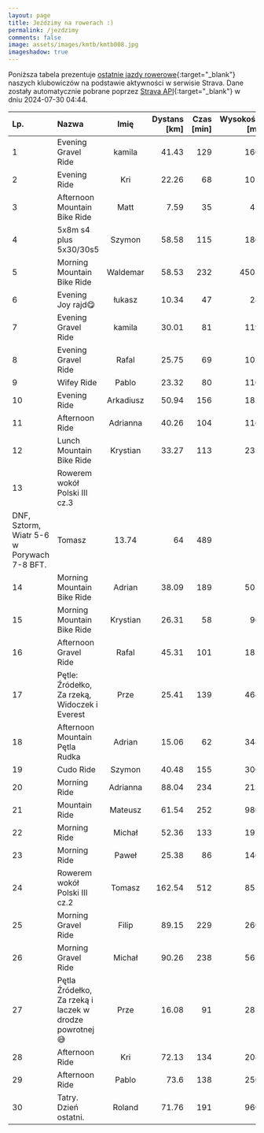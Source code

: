 ```yaml
---
layout: page
title: Jeździmy na rowerach :)
permalink: /jezdzimy
comments: false
image: assets/images/kmtb/kmtb008.jpg
imageshadow: true
---
```


Poniższa tabela prezentuje [ostatnie jazdy rowerowe](https://www.strava.com/clubs/336381){:target="_blank"} naszych klubowiczów na podstawie aktywności w serwisie Strava. Dane zostały automatycznie pobrane poprzez [Strava API](https://developers.strava.com/docs/reference/#api-Clubs-getClubActivitiesById){:target="_blank"} w dniu 2024-07-30 04:44.

Lp. | Nazwa | Imię | Dystans [km] | Czas [min] | Wysokość [m]
:--- | :--- | :---: | ---: | ---: | ---:
1|Evening Gravel Ride|kamila|41.43|129|166
2|Evening Ride|Kri|22.26|68|101
3|Afternoon Mountain Bike Ride|Matt|7.59|35|43
4|5x8m s4 plus 5x30/30s5|Szymon|58.58|115|186
5|Morning Mountain Bike Ride|Waldemar|58.53|232|4505
6|Evening Joy rajd😋|łukasz|10.34|47|28
7|Evening Gravel Ride|kamila|30.01|81|119
8|Evening Gravel Ride|Rafal|25.75|69|102
9|Wifey Ride|Pablo|23.32|80|110
10|Evening Ride|Arkadiusz|50.94|156|183
11|Afternoon Ride|Adrianna|40.26|104|116
12|Lunch Mountain Bike Ride|Krystian|33.27|113|235
13|Rowerem wokół Polski III cz.3
DNF, Sztorm, Wiatr 5-6 w Porywach 7-8 BFT.|Tomasz|13.74|64|489
14|Morning Mountain Bike Ride|Adrian|38.09|189|505
15|Morning Mountain Bike Ride|Krystian|26.31|58|96
16|Afternoon Gravel Ride|Rafal|45.31|101|185
17|Pętle: Źródełko, Za rzeką, Widoczek i Everest|Prze|25.41|139|464
18|Afternoon Mountain  Pętla Rudka|Adrian|15.06|62|348
19|Cudo Ride|Szymon|40.48|155|306
20|Morning Ride|Adrianna|88.04|234|213
21|Mountain Ride|Mateusz|61.54|252|986
22|Morning Ride|Michał|52.36|133|192
23|Morning Ride|Paweł|25.38|86|146
24|Rowerem wokół Polski III cz.2|Tomasz|162.54|512|853
25|Morning Gravel Ride|Filip|89.15|229|260
26|Morning Gravel Ride|Michał|90.26|238|565
27|Pętla Źródełko, Za rzeką i laczek w drodze powrotnej 😅|Prze|16.08|91|285
28|Afternoon Ride|Kri|72.13|134|208
29|Afternoon Ride|Pablo|73.6|138|250
30|Tatry. Dzień ostatni.|Roland|71.76|191|960
